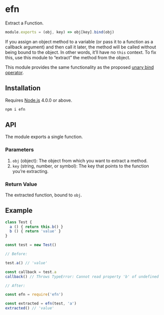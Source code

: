 # efn

Extract a Function.

```javascript
module.exports = (obj, key) => obj[key].bind(obj)
```

If you assign an object method to a variable (or pass it to a function as a callback argument) and then call it later, the method will be called without being bound to the object. In other words, it’ll have no `this` context. To fix this, use this module to “extract” the method from the object.

This module provides the same functionality as the proposed [unary bind operator](https://github.com/tc39/proposal-bind-operator).

## Installation

Requires [Node.js](https://nodejs.org/) 4.0.0 or above.

```bash
npm i efn
```

## API

The module exports a single function.

### Parameters

1. `obj` (object): The object from which you want to extract a method.
2. `key` (string, number, or symbol): The key that points to the function you’re extracting.

### Return Value

The extracted function, bound to `obj`.

## Example

```javascript
class Test {
  a () { return this.b() }
  b () { return 'value' }
}

const test = new Test()

// Before:

test.a() // 'value'

const callback = test.a
callback() // Throws TypeError: Cannot read property 'b' of undefined

// After:

const efn = require('efn')

const extracted = efn(test, 'a')
extracted() // 'value'
```
